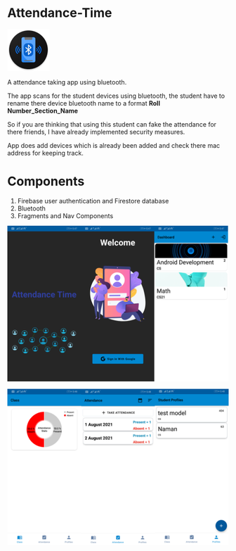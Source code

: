 # Attendance-Time
![alt text](https://github.com/namanJain-Pro/Attendance-Time/blob/main/app/src/main/res/mipmap-xhdpi/ic_app_round.png "App icon")


A attendance taking app using bluetooth.

The app scans for the student devices using bluetooth, the student have to rename there device bluetooth name to a format **Roll Number_Section_Name**

So if you are thinking that using this student can fake the attendance for there friends, I have already implemented security measures.

App does add devices which is already been added and check there mac address for keeping track.

# Components

1. Firebase user authentication and Firestore database
2. Bluetooth
3. Fragments and Nav Components

![alt text](https://github.com/namanJain-Pro/Attendance-Time/blob/main/app/src/main/res/drawable/app_snap_1.png "App screen shots")

![alt text](https://github.com/namanJain-Pro/Attendance-Time/blob/main/app/src/main/res/drawable/app_snap_2.png "App screen shots")
